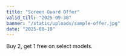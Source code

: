 ```yaml
---
title: "Screen Guard Offer"
valid_till: "2025-09-30"
banner: "/static/uploads/sample-offer.jpg"
date: "2025-08-10"
---
```

Buy 2, get 1 free on select models.
